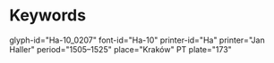 # Keywords
glyph-id="Ha-10_0207"
font-id="Ha-10"
printer-id="Ha"
printer="Jan Haller"
period="1505–1525"
place="Kraków"
PT plate="173"
